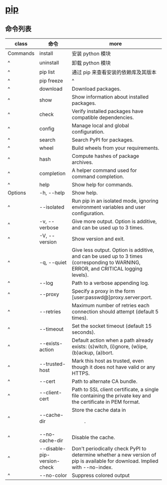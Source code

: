 # [pip](https://pypi.org/)

## 命令列表

| class    | 命令                        | more                                                                                                                                |
| -------- | --------------------------- | ----------------------------------------------------------------------------------------------------------------------------------- |
| Commands | install                     | 安装 python 模块                                                                                                                    |
| ^        | uninstall                   | 卸载 python 模块                                                                                                                    |
| ^        | pip list                    | 通过 pip 来查看安装的依赖库及其版本                                                                                                 |
| ^        | pip freeze                  | ^                                                                                                                                   |
| ^        | download                    | Download packages.                                                                                                                  |
| ^        | show                        | Show information about installed packages.                                                                                          |
| ^        | check                       | Verify installed packages have compatible dependencies.                                                                             |
| ^        | config                      | Manage local and global configuration.                                                                                              |
| ^        | search                      | Search PyPI for packages.                                                                                                           |
| ^        | wheel                       | Build wheels from your requirements.                                                                                                |
| ^        | hash                        | Compute hashes of package archives.                                                                                                 |
| ^        | completion                  | A helper command used for command completion.                                                                                       |
| ^        | help                        | Show help for commands.                                                                                                             |
| Options  | -h, --help                  | Show help.                                                                                                                          |
| ^        | --isolated                  | Run pip in an isolated mode, ignoring environment variables and user configuration.                                                 |
| ^        | -v, --verbose               | Give more output. Option is additive, and can be used up to 3 times.                                                                |
| ^        | -V, --version               | Show version and exit.                                                                                                              |
| ^        | -q, --quiet                 | Give less output. Option is additive, and can be used up to 3 times (corresponding to WARNING, ERROR, and CRITICAL logging levels). |
| ^        | --log <path>                | Path to a verbose appending log.                                                                                                    |
| ^        | --proxy <proxy>             | Specify a proxy in the form [user:passwd@]proxy.server:port.                                                                        |
| ^        | --retries <retries>         | Maximum number of retries each connection should attempt (default 5 times).                                                         |
| ^        | --timeout <sec>             | Set the socket timeout (default 15 seconds).                                                                                        |
| ^        | --exists-action <action>    | Default action when a path already exists: (s)witch, (i)gnore, (w)ipe, (b)ackup, (a)bort.                                           |
| ^        | --trusted-host <hostname>   | Mark this host as trusted, even though it does not have valid or any HTTPS.                                                         |
| ^        | --cert <path>               | Path to alternate CA bundle.                                                                                                        |
| ^        | --client-cert <path>        | Path to SSL client certificate, a single file containing the private key and the certificate in PEM format.                         |
| ^        | --cache-dir <dir>           | Store the cache data in <dir>.                                                                                                      |
| ^        | --no-cache-dir              | Disable the cache.                                                                                                                  |
| ^        | --disable-pip-version-check | Don't periodically check PyPI to determine whether a new version of pip is available for download. Implied with --no-index.         |
| ^        | --no-color                  | Suppress colored output                                                                                                             |
